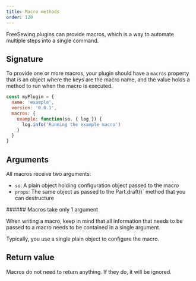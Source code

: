 ```yaml
---
title: Macro methods
order: 120
---
```


FreeSewing plugins can provide macros, which is a way to automate multiple
steps into a single command.

## Signature

To provide one or more macros, your plugin should have a `macros` property that
is an object where the keys are the macro name, and the value holds a method to
run when the macro is executed.

```mjs
const myPlugin = {
  name: 'example',
  version: '0.0.1',
  macros: {
    example: function(so, { log }) {
      log.info('Running the example macro')
    }
  }
}
```

## Arguments

All macros receive two arguments:

- `so`: A plain object holding configuration object passed to the macro
- `props`: The same object as passed to the Part.draft()` method that you can destructure

<Note>
###### Macros take only 1 argument

When writing a macro, keep in mind that all information that needs to be passed
to a macro needs to be contained in a single argument.

Typically, you use a single plain object to configure the macro.

</Note>

## Return value

Macros do not need to return anything. If they do, it will be ignored.
